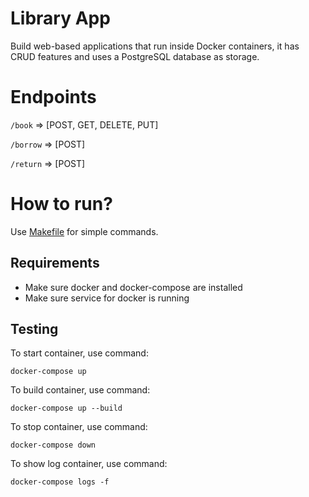 # Library App

Build web-based applications that run inside Docker containers, it has CRUD features and uses a PostgreSQL database as storage.

# Endpoints

`/book` => [POST, GET, DELETE, PUT]

`/borrow` => [POST]

`/return` => [POST]

# How to run?

Use [Makefile](./Makefile) for simple commands.

## Requirements

- Make sure docker and docker-compose are installed
- Make sure service for docker is running

## Testing

To start container, use command:

```
docker-compose up
```

To build container, use command:

```
docker-compose up --build
```

To stop container, use command:

```
docker-compose down
```

To show log container, use command:

```
docker-compose logs -f
```
